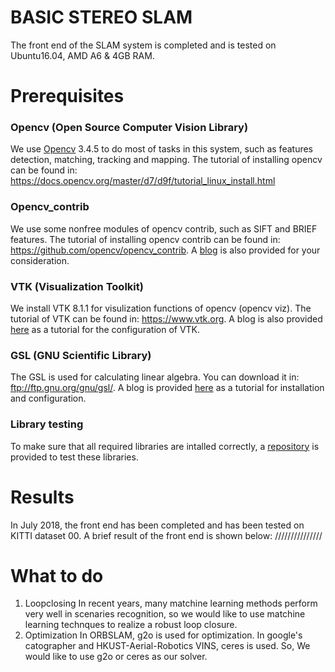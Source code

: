 # BASIC STEREO SLAM

The front end of the SLAM system is completed and is tested on Ubuntu16.04, AMD A6 & 4GB RAM.

# Prerequisites
### Opencv (Open Source Computer Vision Library)
We use [Opencv](https://opencv.org/) 3.4.5 to do most of tasks in this system, such as features detection, matching, tracking and mapping. The tutorial of installing opencv can be found in: https://docs.opencv.org/master/d7/d9f/tutorial_linux_install.html

### Opencv_contrib
We use some nonfree modules of opencv contrib, such as SIFT and BRIEF features. The tutorial of installing opencv contrib can be found in: https://github.com/opencv/opencv_contrib. A [blog](https://blog.csdn.net/dell5200/article/details/85547460) is also provided for your consideration.

### VTK (Visualization Toolkit)
We install VTK 8.1.1 for visulization functions of opencv (opencv viz). The tutorial of VTK can be found in: https://www.vtk.org. A blog is also provided [here](https://blog.csdn.net/dell5200/article/details/81142951) as a tutorial for the configuration of VTK.

### GSL (GNU Scientific Library)
The GSL is used for calculating linear algebra. You can download it in: ftp://ftp.gnu.org/gnu/gsl/. A blog is provided [here](https://blog.csdn.net/dell5200/article/details/81058418) as a tutorial for installation and configuration.

### Library testing
To make sure that all required libraries are intalled correctly, a [repository](https://github.com/GentleDell/BasicCVProgram) is provided to test these libraries. 

# Results
In July 2018, the front end has been completed and has been tested on KITTI dataset 00. A brief result of the front end is shown below: 
///////////////

# What to do
1. Loopclosing
In recent years, many matchine learning methods perform very well in scenaries recognition, so we would like to use matchine learning technques to realize a robust loop closure.
2. Optimization
In ORBSLAM, g2o is used for optimization. In google's catographer and HKUST-Aerial-Robotics VINS, ceres is used. So, We would like to use g2o or ceres as our solver. 

